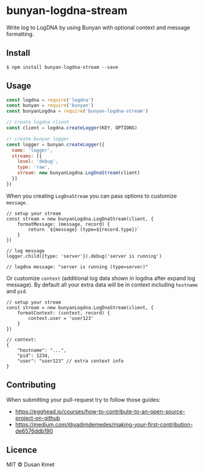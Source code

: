 # bunyan-logdna-stream

Write log to LogDNA by using Bunyan with optional context and message formatting.


## Install

```
$ npm install bunyan-logdna-stream --save
```


## Usage

```js
const logdna = require('logdna')
const bunyan = require('bunyan')
const bunyanLogdna = require('bunyan-logdna-stream')

// create logdna client
const client = logdna.createLogger(KEY, OPTIONS)

// create bunyan logger
const logger = bunyan.createLogger({
  name: 'logger',
  streams: [{
    level: 'debug',
    type: 'raw',
    stream: new bunyanLogdna.LogDnaStream(client)
  }]
})
```

When you creating `LogDnaStream` you can pass options to customize `message`.

```
// setup your stream
const stream = new bunyanLogdna.LogDnaStream(client, {
    formatMessage: (message, record) {
        return `${message} (type=${record.type})`
    }
})

// log message
logger.child({type: 'server'}).debug('server is running')

// logdna message: "server is running (type=server)"
```

Or customize `context` (additional log data shown in logdna after expand log message). By default all your
extra data will be in context including `hostname` and `pid`.

```
// setup your stream
const stream = new bunyanLogdna.LogDnaStream(client, {
    formatContext: (context, record) {
        context.user = 'user123'
    }
})

// context:
{
    "hostname": "...",
    "pid": 1234,
    "user": "user123" // extra context info
}
```


## Contributing

When submitting your pull-request try to follow those guides:
* https://egghead.io/courses/how-to-contribute-to-an-open-source-project-on-github
* https://medium.com/@vadimdemedes/making-your-first-contribution-de6576ddb190


## Licence

MIT © Dusan Kmet
